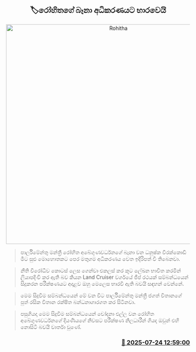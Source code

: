 <p align='center'><b><h2 align='center' title='Rohitha's son-in-law surrenders to court'>🏷රෝහිතගේ බෑනා අධිකරණයට භාරවෙයි</h2></b></p>
<p align='center'><img src='https://helakuru.sgp1.cdn.digitaloceanspaces.com/esana/images/lib/court-2.jpg' width='600' alt='Rohitha's son-in-law surrenders to court'></p>

> පාර්ලිමේන්තු මන්ත්‍රී රෝහිත අබේගුණවර්ධනගේ බෑනා වන ධනුෂ්ක වීරක්කොඩි මීට සුළු මොහොතකට පෙර මතුගම අධිකරණය වෙත ඉදිරිපත් වී තිබෙනවා.

> නීති විරෝධීව කොටස් ලෙස ගෙන්වා එකලස් කර කූට ලේඛන භාවිත කරමින් ලියාපදිංචි කර ඇති බව කියන Land Cruiser වර්ගයේ ජීප් රථයක් සම්බන්ධයෙන් සිදුකරන පරීක්ෂණයට අදාළව ඔහු ‍මෙලෙස භාරවී ඇති බවයි සඳහන් වෙන්නේ.

> මෙම සිදුවීම සම්බන්ධයෙන් මේ වන විට පාර්ලිමේන්තු මන්ත්‍රී ජගත් විතානගේ පුත් රසික විතාන රක්ෂිත බන්ධනාගාරගත කර සිටිනවා.

> පසුගියදා මෙම සිදුවීම සම්බන්ධයෙන් චෝදනා එල්ල වන රෝහිත අබේගුණවර්ධනගේ දියණියගේ නිවසට පරීක්ෂණ නිලධාරීන් ගියද ඔවුන් එහි නොසිටි බවයි වාර්තා වුණේ.



<h3 align='right'><a href='https://www.helakuru.lk/esana/p/112130/'>📅 2025-07-24 12:59:00</a></h3>
